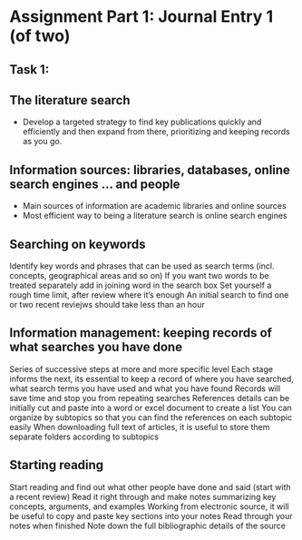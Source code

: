 # Assignment Part 1: Journal Entry 1 (of two)

## Task 1:
## The literature search
* Develop a targeted strategy to find key publications quickly and efficiently and then expand from there, prioritizing and keeping records as you go.

## Information sources: libraries, databases, online search engines … and people
* Main sources of information are academic libraries and online sources 
* Most efficient way to being a literature search is online search engines 

## Searching on keywords
Identify key words and phrases that can be used as search terms (incl. concepts, geographical areas and so on)
If you want two words to be treated separately add in joining word in the search box 
Set yourself a rough time limit, after review where it’s enough
An initial search to find one or two recent reviejws should take less than an hour 

## Information management: keeping records of what searches you have done
Series of successive steps at more and more specific level
Each stage informs the next, its essential to keep a record of where you have searched, what search terms you have used and what you have found 
Records will save time and stop you from repeating searches
References details can be initially cut and paste into a word or excel document to create a list
You can organize by subtopics so that you can find the references on each subtopic easily 
When downloading full text of articles, it is useful to store them separate folders according to subtopics 

## Starting reading 
Start reading and find out what other people have done and said (start with a recent review)
Read it right through and make notes summarizing key concepts, arguments, and examples
Working from electronic source, it will be useful to copy and paste key sections into your notes 
Read through your notes when finished
Note down the full bibliographic details of the source 


